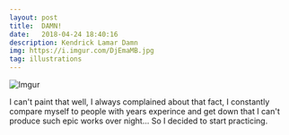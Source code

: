 ```yaml
---
layout: post
title:  DAMN!
date:   2018-04-24 18:40:16
description: Kendrick Lamar Damn
img: https://i.imgur.com/DjEmaMB.jpg
tag: illustrations
---
```


![Imgur](https://i.imgur.com/DjEmaMB.jpg)

I can't paint that well, I always complained about that fact, I constantly compare myself to people with years experince and get down that I can't produce such epic works over night... So I decided to start practicing.

